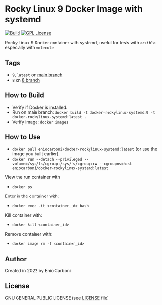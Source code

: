 # Rocky Linux 9 Docker Image with systemd

[![Build](https://github.com/eniocarboni/docker-rockylinux-systemd/actions/workflows/build.yml/badge.svg?branch=main)](https://github.com/eniocarboni/docker-rockylinux-systemd/actions/workflows/build.yml) [![GPL License](https://img.shields.io/badge/license-GPL-blue.svg)](https://www.gnu.org/licenses/)

Rocky Linux 9 Docker container with systemd, useful for tests with `ansible` especially with `molecule`

## Tags

  - `9`, `latest` on [main branch](https://github.com/eniocarboni/docker-rockylinux-systemd)
  - `8` on [8 branch](https://github.com/eniocarboni/docker-rockylinux-systemdi/tree/8)


## How to Build

  * Verify if [Docker is installed](https://docs.docker.com/install/).
  * Run on main branch: `docker build -t docker-rockylinux-systemd:9 -t docker-rockylinux-systemd:latest .`
  * Verify image: `docker images`

## How to Use

  * `docker pull eniocarboni/docker-rockylinux-systemd:latest` (or use the image you built earlier).
  * `docker run --detach --privileged --volume=/sys/fs/cgroup:/sys/fs/cgroup:rw --cgroupns=host eniocarboni/docker-rockylinux-systemd:latest`

View the run container with

  * `docker ps`

Enter in the container with:

  * `docker exec -it <container_id> bash`

Kill container with:

  * `docker kill <container_id>`

Remove container with:

  * `docker image rm -f <container_id>` 

## Author

Created in 2022 by Enio Carboni

## License

GNU GENERAL PUBLIC LICENSE (see [LICENSE](LICENSE) file)
